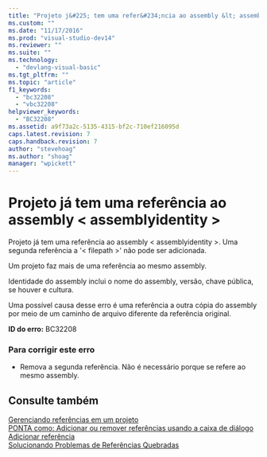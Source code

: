```yaml
---
title: "Projeto j&#225; tem uma refer&#234;ncia ao assembly &lt; assemblyidentity &gt; | Microsoft Docs"
ms.custom: ""
ms.date: "11/17/2016"
ms.prod: "visual-studio-dev14"
ms.reviewer: ""
ms.suite: ""
ms.technology: 
  - "devlang-visual-basic"
ms.tgt_pltfrm: ""
ms.topic: "article"
f1_keywords: 
  - "bc32208"
  - "vbc32208"
helpviewer_keywords: 
  - "BC32208"
ms.assetid: a9f73a2c-5135-4315-bf2c-710ef216095d
caps.latest.revision: 7
caps.handback.revision: 7
author: "stevehoag"
ms.author: "shoag"
manager: "wpickett"
---
```

# Projeto j&#225; tem uma refer&#234;ncia ao assembly &lt; assemblyidentity &gt;
Projeto já tem uma referência ao assembly \< assemblyidentity \>. Uma segunda referência a '\< filepath \>' não pode ser adicionada.  
  
 Um projeto faz mais de uma referência ao mesmo assembly.  
  
 Identidade do assembly inclui o nome do assembly, versão, chave pública, se houver e cultura.  
  
 Uma possível causa desse erro é uma referência a outra cópia do assembly por meio de um caminho de arquivo diferente da referência original.  
  
 **ID do erro:** BC32208  
  
### Para corrigir este erro  
  
-   Remova a segunda referência. Não é necessário porque se refere ao mesmo assembly.  
  
## Consulte também  
 [Gerenciando referências em um projeto](/visual-studio/ide/managing-references-in-a-project)   
 [PONTA como: Adicionar ou remover referências usando a caixa de diálogo Adicionar referência](http://msdn.microsoft.com/pt-br/3bd75d61-f00c-47c0-86a2-dd1f20e231c9)   
 [Solucionando Problemas de Referências Quebradas](/visual-studio/ide/troubleshooting-broken-references)